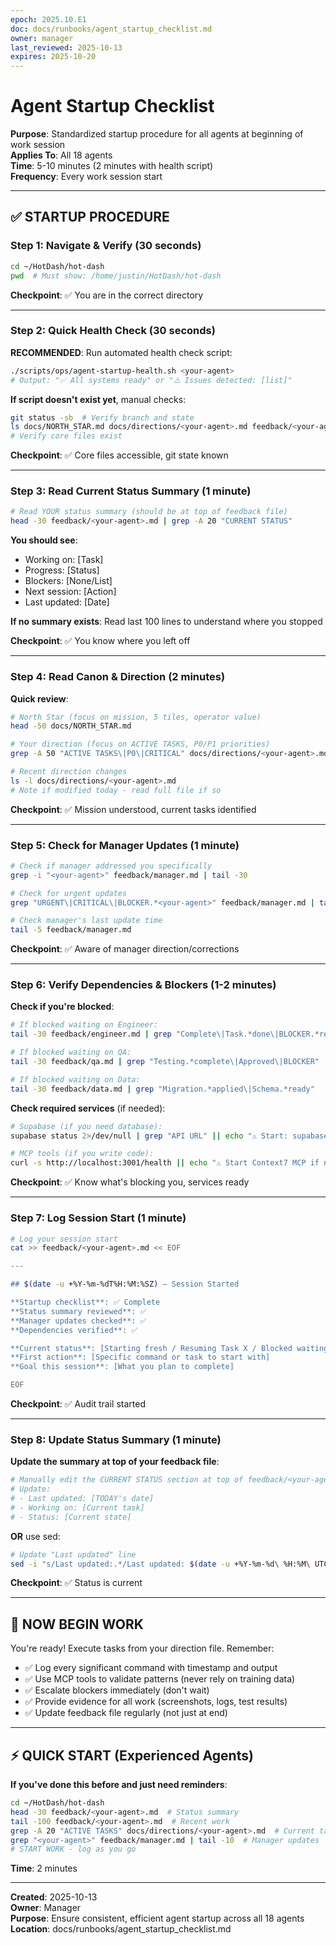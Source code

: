 ```yaml
---
epoch: 2025.10.E1
doc: docs/runbooks/agent_startup_checklist.md
owner: manager
last_reviewed: 2025-10-13
expires: 2025-10-20
---
```


# Agent Startup Checklist

**Purpose**: Standardized startup procedure for all agents at beginning of work session  
**Applies To**: All 18 agents  
**Time**: 5-10 minutes (2 minutes with health script)  
**Frequency**: Every work session start

---

## ✅ STARTUP PROCEDURE

### Step 1: Navigate & Verify (30 seconds)
```bash
cd ~/HotDash/hot-dash
pwd  # Must show: /home/justin/HotDash/hot-dash
```

**Checkpoint**: ✅ You are in the correct directory

---

### Step 2: Quick Health Check (30 seconds)

**RECOMMENDED**: Run automated health check script:
```bash
./scripts/ops/agent-startup-health.sh <your-agent>
# Output: "✅ All systems ready" or "⚠️ Issues detected: [list]"
```

**If script doesn't exist yet**, manual checks:
```bash
git status -sb  # Verify branch and state
ls docs/NORTH_STAR.md docs/directions/<your-agent>.md feedback/<your-agent>.md
# Verify core files exist
```

**Checkpoint**: ✅ Core files accessible, git state known

---

### Step 3: Read Current Status Summary (1 minute)

```bash
# Read YOUR status summary (should be at top of feedback file)
head -30 feedback/<your-agent>.md | grep -A 20 "CURRENT STATUS"
```

**You should see**:
- Working on: [Task]
- Progress: [Status]
- Blockers: [None/List]
- Next session: [Action]
- Last updated: [Date]

**If no summary exists**: Read last 100 lines to understand where you stopped

**Checkpoint**: ✅ You know where you left off

---

### Step 4: Read Canon & Direction (2 minutes)

**Quick review**:
```bash
# North Star (focus on mission, 5 tiles, operator value)
head -50 docs/NORTH_STAR.md

# Your direction (focus on ACTIVE TASKS, P0/P1 priorities)
grep -A 50 "ACTIVE TASKS\|P0\|CRITICAL" docs/directions/<your-agent>.md | head -60

# Recent direction changes
ls -l docs/directions/<your-agent>.md
# Note if modified today - read full file if so
```

**Checkpoint**: ✅ Mission understood, current tasks identified

---

### Step 5: Check for Manager Updates (1 minute)

```bash
# Check if manager addressed you specifically
grep -i "<your-agent>" feedback/manager.md | tail -30

# Check for urgent updates
grep "URGENT\|CRITICAL\|BLOCKER.*<your-agent>" feedback/manager.md | tail -10

# Check manager's last update time
tail -5 feedback/manager.md
```

**Checkpoint**: ✅ Aware of manager direction/corrections

---

### Step 6: Verify Dependencies & Blockers (1-2 minutes)

**Check if you're blocked**:
```bash
# If blocked waiting on Engineer:
tail -30 feedback/engineer.md | grep "Complete\|Task.*done\|BLOCKER.*resolved"

# If blocked waiting on QA:
tail -30 feedback/qa.md | grep "Testing.*complete\|Approved\|BLOCKER"

# If blocked waiting on Data:
tail -30 feedback/data.md | grep "Migration.*applied\|Schema.*ready"
```

**Check required services** (if needed):
```bash
# Supabase (if you need database):
supabase status 2>/dev/null | grep "API URL" || echo "⚠️ Start: supabase start"

# MCP tools (if you write code):
curl -s http://localhost:3001/health || echo "⚠️ Start Context7 MCP if needed"
```

**Checkpoint**: ✅ Know what's blocking you, services ready

---

### Step 7: Log Session Start (1 minute)

```bash
# Log your session start
cat >> feedback/<your-agent>.md << EOF

---

## $(date -u +%Y-%m-%dT%H:%M:%SZ) — Session Started

**Startup checklist**: ✅ Complete
**Status summary reviewed**: ✅ 
**Manager updates checked**: ✅
**Dependencies verified**: ✅

**Current status**: [Starting fresh / Resuming Task X / Blocked waiting for Y]
**First action**: [Specific command or task to start with]
**Goal this session**: [What you plan to complete]

EOF
```

**Checkpoint**: ✅ Audit trail started

---

### Step 8: Update Status Summary (1 minute)

**Update the summary at top of your feedback file**:
```bash
# Manually edit the CURRENT STATUS section at top of feedback/<your-agent>.md
# Update:
# - Last updated: [TODAY's date]
# - Working on: [Current task]
# - Status: [Current state]
```

**OR** use sed:
```bash
# Update "Last updated" line
sed -i "s/Last updated:.*/Last updated: $(date -u +%Y-%m-%d\ %H:%M\ UTC)/" feedback/<your-agent>.md
```

**Checkpoint**: ✅ Status is current

---

## 🎯 NOW BEGIN WORK

You're ready! Execute tasks from your direction file. Remember:
- ✅ Log every significant command with timestamp and output
- ✅ Use MCP tools to validate patterns (never rely on training data)
- ✅ Escalate blockers immediately (don't wait)
- ✅ Provide evidence for all work (screenshots, logs, test results)
- ✅ Update feedback file regularly (not just at end)

---

## ⚡ QUICK START (Experienced Agents)

**If you've done this before and just need reminders**:
```bash
cd ~/HotDash/hot-dash
head -30 feedback/<your-agent>.md  # Status summary
tail -100 feedback/<your-agent>.md  # Recent work
grep -A 20 "ACTIVE TASKS" docs/directions/<your-agent>.md  # Current tasks
grep "<your-agent>" feedback/manager.md | tail -10  # Manager updates
# START WORK - log as you go
```

**Time**: 2 minutes

---

**Created**: 2025-10-13  
**Owner**: Manager  
**Purpose**: Ensure consistent, efficient agent startup across all 18 agents  
**Location**: docs/runbooks/agent_startup_checklist.md


